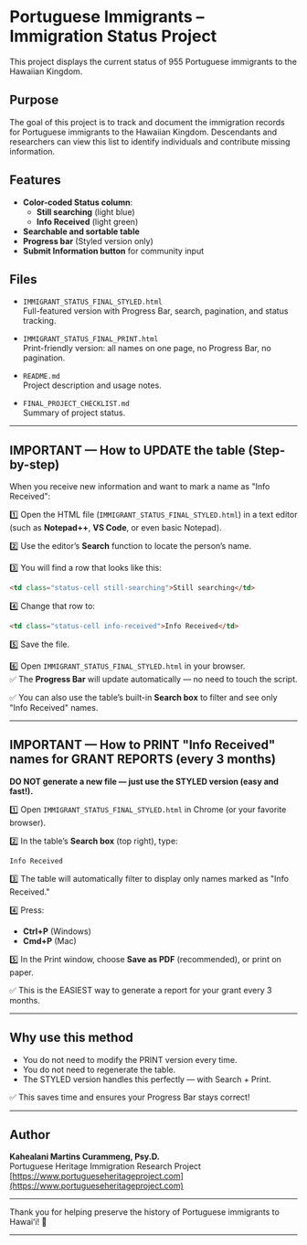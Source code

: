
# Portuguese Immigrants – Immigration Status Project

This project displays the current status of 955 Portuguese immigrants to the Hawaiian Kingdom.

## Purpose

The goal of this project is to track and document the immigration records for Portuguese immigrants to the Hawaiian Kingdom. Descendants and researchers can view this list to identify individuals and contribute missing information.

## Features

- **Color-coded Status column**:
  - **Still searching** (light blue)
  - **Info Received** (light green)
- **Searchable and sortable table**
- **Progress bar** (Styled version only)
- **Submit Information button** for community input

## Files

- `IMMIGRANT_STATUS_FINAL_STYLED.html`  
  Full-featured version with Progress Bar, search, pagination, and status tracking.

- `IMMIGRANT_STATUS_FINAL_PRINT.html`  
  Print-friendly version: all names on one page, no Progress Bar, no pagination.

- `README.md`  
  Project description and usage notes.

- `FINAL_PROJECT_CHECKLIST.md`  
  Summary of project status.

---

## **IMPORTANT — How to UPDATE the table (Step-by-step)**

When you receive new information and want to mark a name as "Info Received":

1️⃣ Open the HTML file (`IMMIGRANT_STATUS_FINAL_STYLED.html`) in a text editor (such as **Notepad++**, **VS Code**, or even basic Notepad).

2️⃣ Use the editor’s **Search** function to locate the person’s name.

3️⃣ You will find a row that looks like this:

```html
<td class="status-cell still-searching">Still searching</td>
```

4️⃣ Change that row to:

```html
<td class="status-cell info-received">Info Received</td>
```

5️⃣ Save the file.

6️⃣ Open `IMMIGRANT_STATUS_FINAL_STYLED.html` in your browser.  
✅ The **Progress Bar** will update automatically — no need to touch the script.

✅ You can also use the table’s built-in **Search box** to filter and see only "Info Received" names.

---

## **IMPORTANT — How to PRINT "Info Received" names for GRANT REPORTS (every 3 months)**

**DO NOT generate a new file — just use the STYLED version (easy and fast!).**

1️⃣ Open `IMMIGRANT_STATUS_FINAL_STYLED.html` in Chrome (or your favorite browser).

2️⃣ In the table’s **Search box** (top right), type:

```
Info Received
```

3️⃣ The table will automatically filter to display only names marked as "Info Received."

4️⃣ Press:

- **Ctrl+P** (Windows)  
- **Cmd+P** (Mac)  

5️⃣ In the Print window, choose **Save as PDF** (recommended), or print on paper.

✅ This is the EASIEST way to generate a report for your grant every 3 months.

---

## **Why use this method**

- You do not need to modify the PRINT version every time.  
- You do not need to regenerate the table.  
- The STYLED version handles this perfectly — with Search + Print.

✅ This saves time and ensures your Progress Bar stays correct!

---

## Author

**Kahealani Martins Curammeng, Psy.D.**  
Portuguese Heritage Immigration Research Project  
[https://www.portugueseheritageproject.com](https://www.portugueseheritageproject.com)

---

Thank you for helping preserve the history of Portuguese immigrants to Hawaiʻi! 🌺

---

